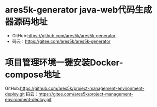 # ares5k-generator java-web代码生成器源码地址
- GitHub:https://github.com/ares5k/ares5k-generator
- 码云：https://gitee.com/ares5k/ares5k-generator

# 项目管理环境一键安装Docker-compose地址
GitHub:https://github.com/ares5k/project-management-environment-deploy.git
码云：https://gitee.com/ares5k/project-management-environment-deploy.git
